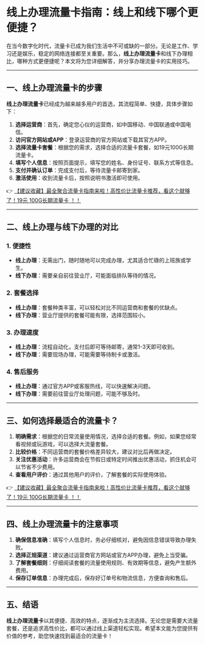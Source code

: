 # 线上办理流量卡指南：线上和线下哪个更便捷？

在当今数字化时代，流量卡已成为我们生活中不可或缺的一部分。无论是工作、学习还是娱乐，稳定的网络连接都至关重要。那么，**线上办理流量卡**和线下办理相比，哪种方式更便捷呢？本文将为您详细解答，并分享办理流量卡的实用技巧。

---

## 一、线上办理流量卡的步骤

**线上办理流量卡**已经成为越来越多用户的首选，其流程简单、快捷，具体步骤如下：

1. **选择运营商**：首先，确定您心仪的运营商，如中国移动、中国联通或中国电信。
2. **访问官方网站或APP**：登录运营商的官方网站或下载其官方APP。
3. **选择流量卡套餐**：根据您的需求，选择合适的流量卡套餐，如19元100G长期流量卡。
4. **填写个人信息**：按照页面提示，填写您的姓名、身份证号、联系方式等信息。
5. **支付并确认订单**：完成支付后，等待流量卡邮寄到家。
6. **激活使用**：收到流量卡后，按照说明书激活即可使用。

👉 [【建议收藏】最全聚合流量卡指南来啦！高性价比流量卡推荐，看这个就够了！19元 100G长期流量卡 ！！](https://bit.ly/Liuliangka)

---

## 二、线上办理与线下办理的对比

### 1. **便捷性**
- **线上办理**：无需出门，随时随地可以完成办理，尤其适合忙碌的上班族或学生。
- **线下办理**：需要亲自前往营业厅，可能面临排队等待的情况。

### 2. **套餐选择**
- **线上办理**：套餐种类丰富，可以轻松对比不同运营商和套餐的优缺点。
- **线下办理**：营业厅提供的套餐可能有限，选择范围较小。

### 3. **办理速度**
- **线上办理**：流程自动化，支付后即可等待邮寄，通常1-3天即可收到。
- **线下办理**：需要现场办理，可能需要等待制卡或激活。

### 4. **售后服务**
- **线上办理**：通过官方APP或客服热线，可以快速解决问题。
- **线下办理**：需要前往营业厅处理问题，可能不够及时。

---

## 三、如何选择最适合的流量卡？

1. **明确需求**：根据您的日常流量使用情况，选择合适的套餐。例如，如果您经常看视频或玩游戏，可以选择大流量套餐。
2. **比较价格**：不同运营商的套餐价格差异较大，建议对比后再做决定。
3. **关注优惠活动**：许多运营商会在节假日或特定时间推出优惠活动，抓住机会可以节省不少费用。
4. **查看用户评价**：通过其他用户的评价，了解套餐的实际使用体验。

👉 [【建议收藏】最全聚合流量卡指南来啦！高性价比流量卡推荐，看这个就够了！19元 100G长期流量卡 ！！](https://bit.ly/Liuliangka)

---

## 四、线上办理流量卡的注意事项

1. **确保信息准确**：填写个人信息时，务必仔细核对，避免因信息错误导致办理失败。
2. **选择正规渠道**：建议通过运营商官方网站或官方APP办理，避免上当受骗。
3. **了解套餐细则**：仔细阅读套餐的流量使用规则、有效期等信息，避免产生额外费用。
4. **保存订单信息**：办理完成后，保存好订单号和物流信息，方便查询和售后。

---

## 五、结语

**线上办理流量卡**以其便捷、高效的特点，逐渐成为主流选择。无论您是需要大流量套餐，还是追求高性价比，都可以通过线上渠道轻松实现。希望本文能为您提供有价值的参考，助您快速找到最适合的流量卡！